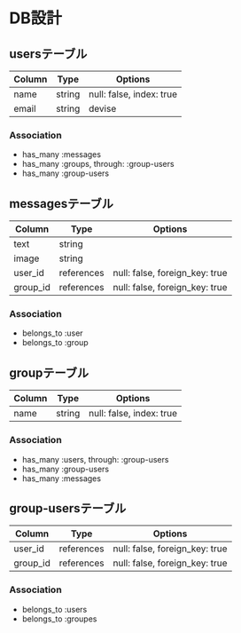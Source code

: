 # DB設計

## usersテーブル

|Column|Type|Options|
|------|----|-------|
|name|string|null: false, index: true|
|email|string|devise|

### Association
- has_many :messages
- has_many :groups, through: :group-users
- has_many :group-users

## messagesテーブル

|Column|Type|Options|
|------|----|-------|
|text|string||
|image|string||
|user_id|references|null: false, foreign_key: true|
|group_id|references|null: false, foreign_key: true|

### Association
- belongs_to :user
- belongs_to :group

## groupテーブル

|Column|Type|Options|
|------|----|-------|
|name|string|null: false, index: true|

### Association
- has_many :users, through: :group-users
- has_many :group-users
- has_many :messages

## group-usersテーブル

|Column|Type|Options|
|------|----|-------|
|user_id|references|null: false, foreign_key: true|
|group_id|references|null: false, foreign_key: true|

### Association
- belongs_to :users
- belongs_to :groupes